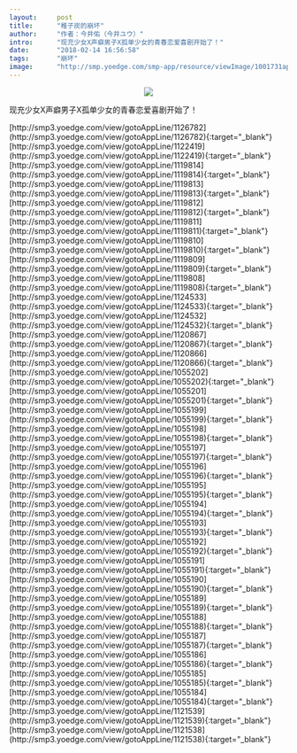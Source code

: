 ```yaml
---
layout:     post
title:      "稚子炭的崩坏"
author:     "作者：今井佑（今井ユウ）"
intro:      "现充少女X声癖男子X孤单少女的青春恋爱喜剧开始了！"
date:       "2018-02-14 16:56:58"
tags:       "崩坏"
image:      "http://smp.yoedge.com/smp-app/resource/viewImage/1001731appline.png"
---
```

<div style="text-align: center">
<p><img src="http://smp.yoedge.com/smp-app/resource/viewImage/1001731appline.png"/></p>
</div>
<p class="post-meta">
<span>现充少女X声癖男子X孤单少女的青春恋爱喜剧开始了！</span>
</p>
[http://smp3.yoedge.com/view/gotoAppLine/1126782](http://smp3.yoedge.com/view/gotoAppLine/1126782){:target="_blank"}
[http://smp3.yoedge.com/view/gotoAppLine/1122419](http://smp3.yoedge.com/view/gotoAppLine/1122419){:target="_blank"}
[http://smp3.yoedge.com/view/gotoAppLine/1119814](http://smp3.yoedge.com/view/gotoAppLine/1119814){:target="_blank"}
[http://smp3.yoedge.com/view/gotoAppLine/1119813](http://smp3.yoedge.com/view/gotoAppLine/1119813){:target="_blank"}
[http://smp3.yoedge.com/view/gotoAppLine/1119812](http://smp3.yoedge.com/view/gotoAppLine/1119812){:target="_blank"}
[http://smp3.yoedge.com/view/gotoAppLine/1119811](http://smp3.yoedge.com/view/gotoAppLine/1119811){:target="_blank"}
[http://smp3.yoedge.com/view/gotoAppLine/1119810](http://smp3.yoedge.com/view/gotoAppLine/1119810){:target="_blank"}
[http://smp3.yoedge.com/view/gotoAppLine/1119809](http://smp3.yoedge.com/view/gotoAppLine/1119809){:target="_blank"}
[http://smp3.yoedge.com/view/gotoAppLine/1119808](http://smp3.yoedge.com/view/gotoAppLine/1119808){:target="_blank"}
[http://smp3.yoedge.com/view/gotoAppLine/1124533](http://smp3.yoedge.com/view/gotoAppLine/1124533){:target="_blank"}
[http://smp3.yoedge.com/view/gotoAppLine/1124532](http://smp3.yoedge.com/view/gotoAppLine/1124532){:target="_blank"}
[http://smp3.yoedge.com/view/gotoAppLine/1120867](http://smp3.yoedge.com/view/gotoAppLine/1120867){:target="_blank"}
[http://smp3.yoedge.com/view/gotoAppLine/1120866](http://smp3.yoedge.com/view/gotoAppLine/1120866){:target="_blank"}
[http://smp3.yoedge.com/view/gotoAppLine/1055202](http://smp3.yoedge.com/view/gotoAppLine/1055202){:target="_blank"}
[http://smp3.yoedge.com/view/gotoAppLine/1055201](http://smp3.yoedge.com/view/gotoAppLine/1055201){:target="_blank"}
[http://smp3.yoedge.com/view/gotoAppLine/1055199](http://smp3.yoedge.com/view/gotoAppLine/1055199){:target="_blank"}
[http://smp3.yoedge.com/view/gotoAppLine/1055198](http://smp3.yoedge.com/view/gotoAppLine/1055198){:target="_blank"}
[http://smp3.yoedge.com/view/gotoAppLine/1055197](http://smp3.yoedge.com/view/gotoAppLine/1055197){:target="_blank"}
[http://smp3.yoedge.com/view/gotoAppLine/1055196](http://smp3.yoedge.com/view/gotoAppLine/1055196){:target="_blank"}
[http://smp3.yoedge.com/view/gotoAppLine/1055195](http://smp3.yoedge.com/view/gotoAppLine/1055195){:target="_blank"}
[http://smp3.yoedge.com/view/gotoAppLine/1055194](http://smp3.yoedge.com/view/gotoAppLine/1055194){:target="_blank"}
[http://smp3.yoedge.com/view/gotoAppLine/1055193](http://smp3.yoedge.com/view/gotoAppLine/1055193){:target="_blank"}
[http://smp3.yoedge.com/view/gotoAppLine/1055192](http://smp3.yoedge.com/view/gotoAppLine/1055192){:target="_blank"}
[http://smp3.yoedge.com/view/gotoAppLine/1055191](http://smp3.yoedge.com/view/gotoAppLine/1055191){:target="_blank"}
[http://smp3.yoedge.com/view/gotoAppLine/1055190](http://smp3.yoedge.com/view/gotoAppLine/1055190){:target="_blank"}
[http://smp3.yoedge.com/view/gotoAppLine/1055189](http://smp3.yoedge.com/view/gotoAppLine/1055189){:target="_blank"}
[http://smp3.yoedge.com/view/gotoAppLine/1055188](http://smp3.yoedge.com/view/gotoAppLine/1055188){:target="_blank"}
[http://smp3.yoedge.com/view/gotoAppLine/1055187](http://smp3.yoedge.com/view/gotoAppLine/1055187){:target="_blank"}
[http://smp3.yoedge.com/view/gotoAppLine/1055186](http://smp3.yoedge.com/view/gotoAppLine/1055186){:target="_blank"}
[http://smp3.yoedge.com/view/gotoAppLine/1055185](http://smp3.yoedge.com/view/gotoAppLine/1055185){:target="_blank"}
[http://smp3.yoedge.com/view/gotoAppLine/1055184](http://smp3.yoedge.com/view/gotoAppLine/1055184){:target="_blank"}
[http://smp3.yoedge.com/view/gotoAppLine/1121539](http://smp3.yoedge.com/view/gotoAppLine/1121539){:target="_blank"}
[http://smp3.yoedge.com/view/gotoAppLine/1121538](http://smp3.yoedge.com/view/gotoAppLine/1121538){:target="_blank"}


